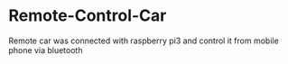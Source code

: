 # Remote-Control-Car
Remote car was connected with raspberry pi3 and control it from mobile phone via bluetooth
